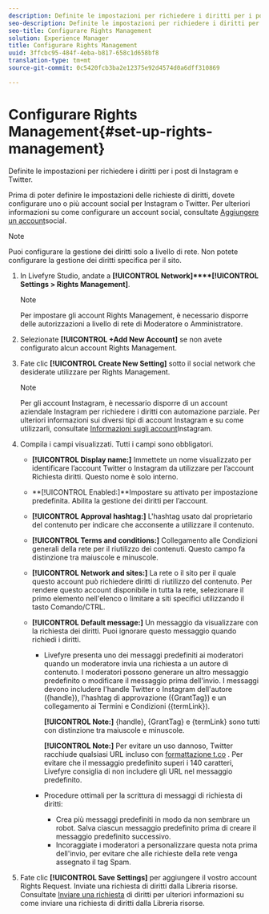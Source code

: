 ```yaml
---
description: Definite le impostazioni per richiedere i diritti per i post di Instagram e Twitter.
seo-description: Definite le impostazioni per richiedere i diritti per i post di Instagram e Twitter.
seo-title: Configurare Rights Management
solution: Experience Manager
title: Configurare Rights Management
uuid: 3ffcbc95-484f-4eba-b817-658c1d658bf8
translation-type: tm+mt
source-git-commit: 0c5420fcb3ba2e12375e92d4574d0a6dff310869

---
```



# Configurare Rights Management{#set-up-rights-management}

Definite le impostazioni per richiedere i diritti per i post di Instagram e Twitter.

Prima di poter definire le impostazioni delle richieste di diritti, dovete configurare uno o più account social per Instagram o Twitter. Per ulteriori informazioni su come configurare un account social, consultate [Aggiungere un account](../c-users-creating-accounts-with-studio-access/t-configure-social-accout-instagram/t-configure-social-accout-instagram.md#t_configure_social_accout_instagram)social.

>[!NOTE]
>
>Puoi configurare la gestione dei diritti solo a livello di rete. Non potete configurare la gestione dei diritti specifica per il sito.

1. In Livefyre Studio, andate a **[!UICONTROL Network]****[!UICONTROL Settings > Rights Management]**.

   >[!NOTE]
   >
   >Per impostare gli account Rights Management, è necessario disporre delle autorizzazioni a livello di rete di Moderatore o Amministratore.

1. Selezionate **[!UICONTROL +Add New Account]** se non avete configurato alcun account Rights Management.
1. Fate clic **[!UICONTROL Create New Setting]** sotto il social network che desiderate utilizzare per Rights Management.

   >[!NOTE]
   >
   >Per gli account Instagram, è necessario disporre di un account aziendale Instagram per richiedere i diritti con automazione parziale. Per ulteriori informazioni sui diversi tipi di account Instagram e su come utilizzarli, consultate [Informazioni sugli account](../c-users-creating-accounts-with-studio-access/t-configure-social-accout-instagram/c-about-instagram-accounts.md#c_about_instagram_accounts)Instagram.

1. Compila i campi visualizzati. Tutti i campi sono obbligatori.

   * **[!UICONTROL Display name:]** Immettete un nome visualizzato per identificare l’account Twitter o Instagram da utilizzare per l’account Richiesta diritti. Questo nome è solo interno.
   * **[!UICONTROL Enabled:]**Impostare su attivato per impostazione predefinita. Abilita la gestione dei diritti per l’account.
   * **[!UICONTROL Approval hashtag:]** L'hashtag usato dal proprietario del contenuto per indicare che acconsente a utilizzare il contenuto.
   * **[!UICONTROL Terms and conditions:]** Collegamento alle Condizioni generali della rete per il riutilizzo dei contenuti. Questo campo fa distinzione tra maiuscole e minuscole.
   * **[!UICONTROL Network and sites:]** La rete o il sito per il quale questo account può richiedere diritti di riutilizzo del contenuto. Per rendere questo account disponibile in tutta la rete, selezionare il primo elemento nell'elenco o limitare a siti specifici utilizzando il tasto Comando/CTRL.
   * **[!UICONTROL Default message:]** Un messaggio da visualizzare con la richiesta dei diritti. Puoi ignorare questo messaggio quando richiedi i diritti.

      * Livefyre presenta uno dei messaggi predefiniti ai moderatori quando un moderatore invia una richiesta a un autore di contenuto. I moderatori possono generare un altro messaggio predefinito o modificare il messaggio prima dell'invio. I messaggi devono includere l'handle Twitter o Instagram dell'autore ({handle}), l'hashtag di approvazione ({GrantTag}) e un collegamento ai Termini e Condizioni ({termLink}).

         **[!UICONTROL Note:]** {handle}, {GrantTag} e {termLink} sono tutti con distinzione tra maiuscole e minuscole.

         **[!UICONTROL Note:]** Per evitare un uso dannoso, Twitter racchiude qualsiasi URL incluso con [formattazione t.co](https://t.co/) . Per evitare che il messaggio predefinito superi i 140 caratteri, Livefyre consiglia di non includere gli URL nel messaggio predefinito.

      * Procedure ottimali per la scrittura di messaggi di richiesta di diritti:

         * Crea più messaggi predefiniti in modo da non sembrare un robot. Salva ciascun messaggio predefinito prima di creare il messaggio predefinito successivo.
         * Incoraggiate i moderatori a personalizzare questa nota prima dell'invio, per evitare che alle richieste della rete venga assegnato il tag Spam.

1. Fate clic **[!UICONTROL Save Settings]** per aggiungere il vostro account Rights Request.
Inviate una richiesta di diritti dalla Libreria risorse. Consultate [Inviare una richiesta](../c-how-requesting-rights-works/t-send-a-rights-request-to-own-a-digital-asset.md#t_send_a_rights_request_to_own_a_digital_asset) di diritti per ulteriori informazioni su come inviare una richiesta di diritti dalla Libreria risorse.